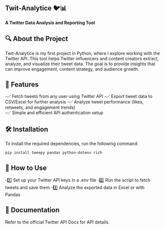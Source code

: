 ## **Twit-Analytice** 🐦📊 
**A Twitter Data Analysis and Reporting Tool** 

## **🔍 About the Project**  
Twit-Analytice is my first project in Python, where I explore working with the Twitter API. This tool helps Twitter influencers and content creators extract, analyze, and visualize their tweet data. The goal is to provide insights that can improve engagement, content strategy, and audience growth.  

## **🚀 Features**  
-✅ Fetch tweets from any user using Twitter API
-✅ Export tweet data to CSV/Excel for further analysis 
-✅ Analyze tweet performance (likes, retweets, and engagement trends)  
-✅ Simple and efficient API authentication setup 

## **🛠️ Installation**  
To install the required dependencies, run the following command:  

```
pip install tweepy pandas python-dotenv rich
``` 

## **📜 How to Use**  
-1️⃣ Set up your Twitter API keys in a .env file
-2️⃣ Run the script to fetch tweets and save them
-3️⃣ Analyze the exported data in Excel or with Pandas


## **📘 Documentation**  
 Refer to the official Twitter API Docs for API details.
